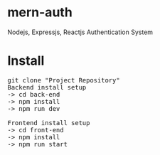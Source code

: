 # mern-auth
Nodejs, Expressjs, Reactjs Authentication System
# Install
<pre>
git clone "Project Repository"
Backend install setup
-> cd back-end
-> npm install
-> npm run dev

Frontend install setup
-> cd front-end
-> npm install
-> npm run start
